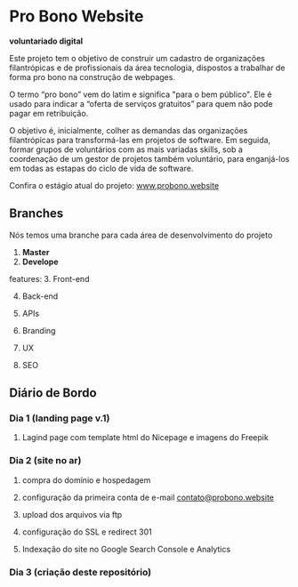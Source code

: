 # Pro Bono Website
**voluntariado digital**

Este projeto tem o objetivo de construir um cadastro de organizações filantrópicas e de profissionais da área tecnologia, dispostos a trabalhar de forma pro bono na construção de webpages. 

O termo “pro bono” vem do latim e significa "para o bem público". Ele é usado para indicar a “oferta de serviços gratuitos” para quem não pode pagar em retribuição.

O objetivo é, inicialmente, colher as demandas das organizações filantrópicas para transformá-las em projetos de software. Em seguida, formar grupos de voluntários com as mais variadas skills, sob a coordenação de um gestor de projetos também voluntário, para enganjá-los em todas as estapas do ciclo de vida de software. 

Confira o estágio atual do projeto: www.probono.website

## Branches

Nós temos uma branche para cada área de desenvolvimento do projeto

1. **Master**
2. **Develope**

 features:
3. Front-end

4. Back-end

5. APIs

6. Branding

7. UX

8. SEO


## Diário de Bordo

### Dia 1 (landing page v.1)

  1. Lagind page com template html do Nicepage e imagens do Freepik

### Dia 2 (site no ar)

  1. compra do domínio e hospedagem

  2. configuração da primeira conta de e-mail contato@probono.website

  3. upload dos arquivos via ftp

  4. configuração do SSL e redirect 301

  5. Indexação do site no Google Search Console e Analytics
  
### Dia 3 (criação deste repositório)

